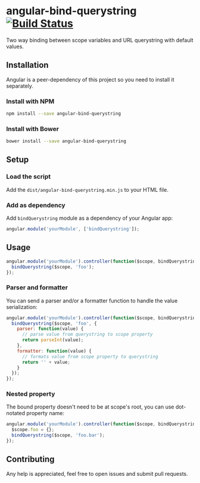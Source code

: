 # angular-bind-querystring [![Build Status](https://travis-ci.org/gfpacheco/angular-bind-querystring.svg?branch=master)](https://travis-ci.org/gfpacheco/angular-bind-querystring)

Two way binding between scope variables and URL querystring with default values.

## Installation

Angular is a peer-dependency of this project so you need to install it separately.

### Install with NPM

```sh
npm install --save angular-bind-querystring
```

### Install with Bower

```sh
bower install --save angular-bind-querystring
```

## Setup

### Load the script

Add the `dist/angular-bind-querystring.min.js` to your HTML file.

### Add as dependency

Add `bindQuerystring` module as a dependency of your Angular app:

```javascript
angular.module('yourModule', ['bindQuerystring']);
```

## Usage

```javascript
angular.module('yourModule').controller(function($scope, bindQuerystring) {
  bindQuerystring($scope, 'foo');
});
```

### Parser and formatter

You can send a parser and/or a formatter function to handle the value serialization:

```javascript
angular.module('yourModule').controller(function($scope, bindQuerystring) {
  bindQuerystring($scope, 'foo', {
    parser: function(value) {
      // parse value from querystring to scope property
      return parseInt(value);
    },
    formatter: function(value) {
      // formats value from scope property to querystring
      return '' + value;
    }
  });
});
```

### Nested property

The bound property doesn't need to be at scope's root, you can use dot-notated property name:

```javascript
angular.module('yourModule').controller(function($scope, bindQuerystring) {
  $scope.foo = {};
  bindQuerystring($scope, 'foo.bar');
});
```

## Contributing

Any help is appreciated, feel free to open issues and submit pull requests.
